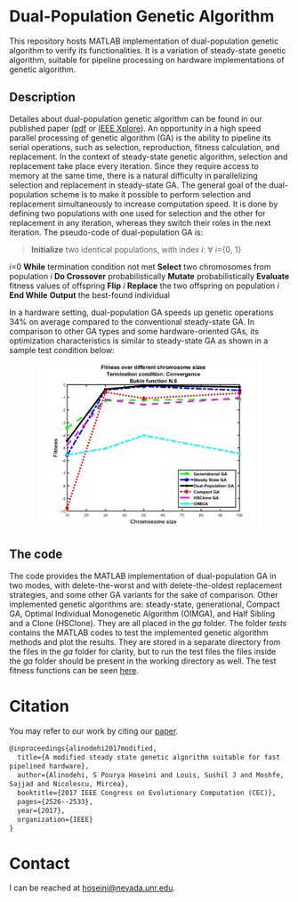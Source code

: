 # Dual-Population Genetic Algorithm
This repository hosts MATLAB implementation of dual-population genetic algorithm to verify its functionalities. It is a variation of steady-state genetic algorithm, suitable for pipeline processing on hardware implementations of genetic algorithm.

## Description
Detailes about dual-population genetic algorithm can be found in our published paper ([pdf](docs/CEC-2017.pdf) or [IEEE Xplore](https://doi.org/10.1109/CEC.2017.7969612)).
An opportunity in a high speed parallel processing of genetic algorithm (GA) is the ability to pipeline its serial operations, such as selection, reproduction, fitness calculation, and replacement. In the context of steady-state genetic algorithm, selection and replacement take place every iteration. Since they require access to memory at the same time, there is a natural difficulty in parallelizing selection and replacement in steady-state GA. The general goal of the dual-population scheme is to make it possible to perform selection and replacement simultaneously to increase computation speed. It is done by defining two populations with one used for selection and the other for replacement in any iteration, whereas they switch their roles in the next iteration. The pseudo-code of dual-population GA is:
> **Initialize** two identical populations, with index *i*: &#8704; *i*={0, 1}
> 
*i*=0
**While** termination condition not met
	**Select** two chromosomes from population *i*
	**Do Crossover** probabilistically
	**Mutate** probabilistically
	**Evaluate** fitness values of offspring
	**Flip** _i_
	**Replace** the two offspring on population _i_
**End While**
**Output** the best-found individual

In a hardware setting, dual-population GA speeds up genetic operations 34% on average compared to the conventional steady-state GA. In comparison to other GA types and some hardware-oriented GAs, its optimization characteristics is similar to steady-state GA as shown in a sample test condition below:
<p align="center">
  <img src="./docs/sample-result.jpg" alt="A sample comparison with other GA variations" height=300/>
</p>

## The code
The code provides the MATLAB implementation of dual-population GA in two modes, with delete-the-worst and with delete-the-oldest replacement strategies, and some other GA variants for the sake of comparison. Other implemented genetic algorithms are: steady-state, generational, Compact GA, Optimal Individual Monogenetic Algorithm (OIMGA), and Half Sibling and a Clone (HSClone). They are all placed in the *ga* folder. The folder *tests* contains the MATLAB codes to test the implemented genetic algorithm methods and plot the results. They are stored in a separate directory from the files in the *ga* folder for clarity, but to run the test files the files inside the *ga* folder should be present in the working directory as well. The test fitness functions can be seen [here](docs/Test-functions.pdf).

# Citation
You may refer to our work by citing our [paper](https://doi.org/10.1109/CEC.2017.7969612).
```
@inproceedings{alinodehi2017modified,
  title={A modified steady state genetic algorithm suitable for fast pipelined hardware},
  author={Alinodehi, S Pourya Hoseini and Louis, Sushil J and Moshfe, Sajjad and Nicolescu, Mircea},
  booktitle={2017 IEEE Congress on Evolutionary Computation (CEC)},
  pages={2526--2533},
  year={2017},
  organization={IEEE}
}
```

# Contact
I can be reached at hoseini@nevada.unr.edu.